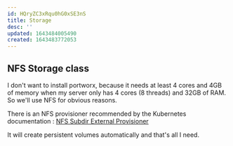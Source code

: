 ```yaml
---
id: HQryZC3xRqu0hG0xSE3nS
title: Storage
desc: ''
updated: 1643484005490
created: 1643483772053
---
```


## NFS Storage class

I don't want to install portworx, because it needs at least 4 cores and 4GB of memory when my server only has 4 cores (8 threads) and 32GB of RAM.  
So we'll use NFS for obvious reasons.

There is an NFS provisioner recommended by the Kubernetes documentation : [NFS Subdir External Provisioner](https://github.com/kubernetes-sigs/nfs-subdir-external-provisioner)

It will create persistent volumes automatically and that's all I need.